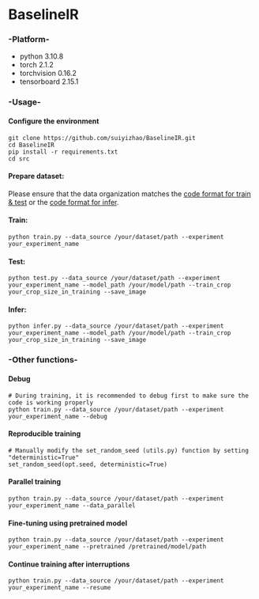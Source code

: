 # BaselineIR
### -Platform-
- python 3.10.8
- torch 2.1.2
- torchvision 0.16.2
- tensorboard 2.15.1

### -Usage-
#### Configure the environment
```
git clone https://github.com/suiyizhao/BaselineIR.git
cd BaselineIR
pip install -r requirements.txt
cd src
```
#### Prepare dataset:
Please ensure that the data organization matches the [code format for train & test](https://github.com/suiyizhao/BaselineIR/blob/master/src/datasets.py#:~:text=self.img_paths%20%3D%20sorted(glob.glob,%27/%27%20%20%2B%20mode%20%2B%20%27/sharp%27%20%2B%20%27/*/*.*%27)) or the [code format for infer](https://github.com/suiyizhao/BaselineIR/blob/master/src/datasets.py#:~:text=self.img_paths%20%3D%20sorted(glob.glob(data_source%20%2B%20%27/%27%20%2B%20%27test%27%20%2B%20%27/blurry%27%20%2B%20%27/*/*.*%27))).
#### Train:
```
python train.py --data_source /your/dataset/path --experiment your_experiment_name
```
#### Test:
```
python test.py --data_source /your/dataset/path --experiment your_experiment_name --model_path /your/model/path --train_crop your_crop_size_in_training --save_image
```
#### Infer:
```
python infer.py --data_source /your/dataset/path --experiment your_experiment_name --model_path /your/model/path --train_crop your_crop_size_in_training --save_image
```
### -Other functions-
#### Debug
```
# During training, it is recommended to debug first to make sure the code is working properly
python train.py --data_source /your/dataset/path --experiment your_experiment_name --debug
```
#### Reproducible training
```
# Manually modify the set_random_seed (utils.py) function by setting "deterministic=True"
set_random_seed(opt.seed, deterministic=True)
```
#### Parallel training
```
python train.py --data_source /your/dataset/path --experiment your_experiment_name --data_parallel
```
#### Fine-tuning using pretrained model
```
python train.py --data_source /your/dataset/path --experiment your_experiment_name --pretrained /pretrained/model/path
```
#### Continue training after interruptions
```
python train.py --data_source /your/dataset/path --experiment your_experiment_name --resume
```
